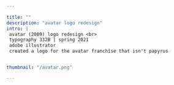 ```yaml
---

title: ""
description: "avatar logo redesign"
intro: |
 avatar (2009) logo redesign <br>
 typography 332B | spring 2021
 adobe illustrator
 ​created a logo for the avatar franchise that isn't papyrus


thumbnail: "/avatar.png"

---
```

